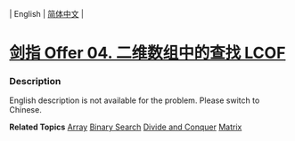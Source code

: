 | English | [简体中文](README.md) |

# [剑指 Offer 04. 二维数组中的查找 LCOF](https://leetcode.cn/problems/er-wei-shu-zu-zhong-de-cha-zhao-lcof)
 ### Description
<p>English description is not available for the problem. Please switch to Chinese.</p>

**Related Topics**  [Array](https://leetcode.cn/tag/array) [Binary Search](https://leetcode.cn/tag/binary-search) [Divide and Conquer](https://leetcode.cn/tag/divide-and-conquer) [Matrix](https://leetcode.cn/tag/matrix) 